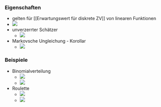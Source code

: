 ### Eigenschaften
+ gelten für [[Erwartungswert für diskrete ZV]] von linearen Funktionen
+ ![](../../../z_images/Pasted%20image%2020221030155005.png)
+ unverzerrter Schätzer
	+ ![](../../../z_images/Pasted%20image%2020221030155539.png)
+ Markovsche Ungleichung - Korollar
	+ ![](../../../z_images/Pasted%20image%2020221030161138.png)

### Beispiele
+ Binomialverteilung
	+ ![](../../../z_images/Pasted%20image%2020221030155644.png)
	+ ![](../../../z_images/Pasted%20image%2020221030155903.png)
+ Roulette
	+ ![](../../../z_images/Pasted%20image%2020221030155917.png)
	+ ![](../../../z_images/Pasted%20image%2020221030160223.png)